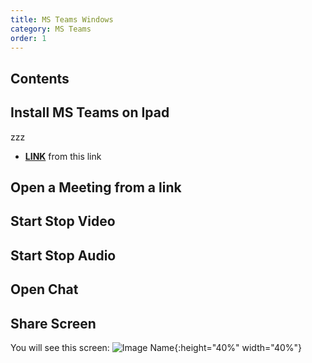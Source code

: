 ```yaml
---
title: MS Teams Windows
category: MS Teams 
order: 1
---
```


## Contents


## Install MS Teams on Ipad
zzz
- **[LINK](https://URL)** from this link

## Open a Meeting from a link


## Start Stop Video

## Start Stop Audio

## Open Chat

## Share Screen
You will see this screen: 
![Image Name](https://URL){:height="40%" width="40%"}


